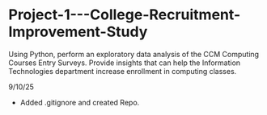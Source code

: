 # Project-1---College-Recruitment-Improvement-Study
Using Python, perform an exploratory data analysis of the CCM Computing Courses Entry Surveys. Provide insights that can help the Information Technologies department increase enrollment in computing classes.

9/10/25
* Added .gitignore and created Repo.
